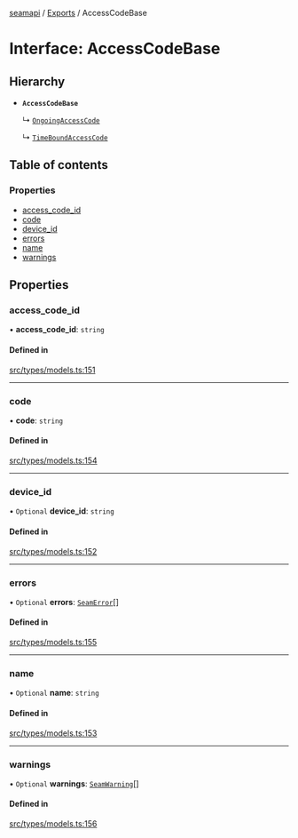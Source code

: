 [seamapi](../README.md) / [Exports](../modules.md) / AccessCodeBase

# Interface: AccessCodeBase

## Hierarchy

- **`AccessCodeBase`**

  ↳ [`OngoingAccessCode`](OngoingAccessCode.md)

  ↳ [`TimeBoundAccessCode`](TimeBoundAccessCode.md)

## Table of contents

### Properties

- [access\_code\_id](AccessCodeBase.md#access_code_id)
- [code](AccessCodeBase.md#code)
- [device\_id](AccessCodeBase.md#device_id)
- [errors](AccessCodeBase.md#errors)
- [name](AccessCodeBase.md#name)
- [warnings](AccessCodeBase.md#warnings)

## Properties

### access\_code\_id

• **access\_code\_id**: `string`

#### Defined in

[src/types/models.ts:151](https://github.com/seamapi/javascript/blob/main/src/types/models.ts#L151)

___

### code

• **code**: `string`

#### Defined in

[src/types/models.ts:154](https://github.com/seamapi/javascript/blob/main/src/types/models.ts#L154)

___

### device\_id

• `Optional` **device\_id**: `string`

#### Defined in

[src/types/models.ts:152](https://github.com/seamapi/javascript/blob/main/src/types/models.ts#L152)

___

### errors

• `Optional` **errors**: [`SeamError`](SeamError.md)[]

#### Defined in

[src/types/models.ts:155](https://github.com/seamapi/javascript/blob/main/src/types/models.ts#L155)

___

### name

• `Optional` **name**: `string`

#### Defined in

[src/types/models.ts:153](https://github.com/seamapi/javascript/blob/main/src/types/models.ts#L153)

___

### warnings

• `Optional` **warnings**: [`SeamWarning`](SeamWarning.md)[]

#### Defined in

[src/types/models.ts:156](https://github.com/seamapi/javascript/blob/main/src/types/models.ts#L156)
